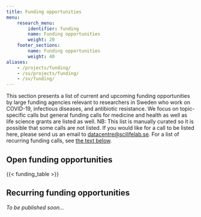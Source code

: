 ```yaml
---
title: Funding opportunities
menu:
    research_menu:
        identifier: funding
        name: Funding opportunities
        weight: 20
    footer_sections:
        name: Funding opportunities
        weight: 40
aliases:
    - /projects/funding/
    - /sv/projects/funding/
    - /sv/funding/
---
```


This section presents a list of current and upcoming funding opportunities by large funding agencies relevant to researchers in Sweden who work on COVID-19, infectious diseases, and antibiotic resistance. We focus on topic-specific calls but general funding calls for medicine and health as well as life science grants are listed as well. NB: This list is manually curated so it is possible that some calls are not listed. If you would like for a call to be listed here, please send us an email to datacentre@scilifelab.se. For a list of recurring funding calls, see [the text below](#recurring-funding-opportunities).

## Open funding opportunities

{{< funding_table >}}

## Recurring funding opportunities

*To be published soon...*

